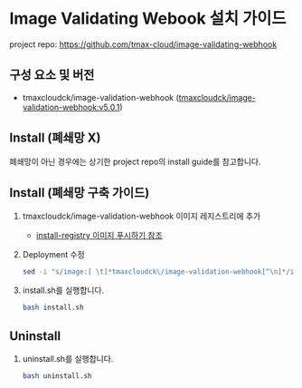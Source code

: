# Image Validating Webook 설치 가이드
project repo: https://github.com/tmax-cloud/image-validating-webhook

## 구성 요소 및 버전
* tmaxcloudck/image-validation-webhook ([tmaxcloudck/image-validation-webhook:v5.0.1](https://hub.docker.com/layers/tmaxcloudck/image-validation-webhook/v5.0.1/images/sha256-946c3c6b211e3cd857126b912bb68504333a3059e9c554108a63f8994aca4ea0?context=explore))

## Install (폐쇄망 X)
폐쇄망이 아닌 경우에는 상기한 project repo의 install guide를 참고합니다.

## Install (폐쇄망 구축 가이드)
1. tmaxcloudck/image-validation-webhook 이미지 레지스트리에 추가  
    - [install-registry 이미지 푸시하기 참조](https://github.com/tmax-cloud/install-registry/blob/5.0/podman.md)

2. Deployment 수정
   ```bash
   sed -i "s/image:[ \t]*tmaxcloudck\/image-validation-webhook[^\n]*/image: $REGISTRY\/tmaxcloudck\/image-validation-webhook:$VERSION/" manifests/deployment.yaml
   ```

3. install.sh를 실행합니다.
    ```bash
    bash install.sh
    ```

## Uninstall
1. uninstall.sh를 실행합니다.
   ```bash
   bash uninstall.sh
   ```
